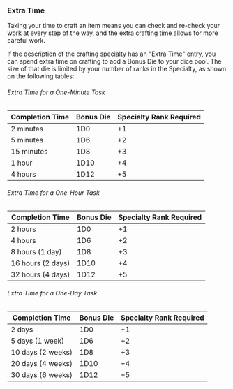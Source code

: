 ### Extra Time

Taking your time to craft an item means you can check and re-check your
work at every step of the way, and the extra crafting time allows for
more careful work.

If the description of the crafting specialty has an "Extra Time" entry,
you can spend extra time on crafting to add a Bonus Die to your dice
pool. The size of that die is limited by your number of ranks in the
Specialty, as shown on the following tables:

###### Extra Time for a One-Minute Task

| Completion Time | Bonus Die | Specialty Rank Required |
| --------------- | --------- | ----------------------- |
| 2 minutes       | 1D0       | \+1                     |
| 5 minutes       | 1D6       | \+2                     |
| 15 minutes      | 1D8       | \+3                     |
| 1 hour          | 1D10      | \+4                     |
| 4 hours         | 1D12      | \+5                     |

###### Extra Time for a One-Hour Task

| Completion Time   | Bonus Die | Specialty Rank Required |
| ----------------- | --------- | ----------------------- |
| 2 hours           | 1D0       | \+1                     |
| 4 hours           | 1D6       | \+2                     |
| 8 hours (1 day)   | 1D8       | \+3                     |
| 16 hours (2 days) | 1D10      | \+4                     |
| 32 hours (4 days) | 1D12      | \+5                     |

###### Extra Time for a One-Day Task

| Completion Time   | Bonus Die | Specialty Rank Required |
| ----------------- | --------- | ----------------------- |
| 2 days            | 1D0       | \+1                     |
| 5 days (1 week)   | 1D6       | \+2                     |
| 10 days (2 weeks) | 1D8       | \+3                     |
| 20 days (4 weeks) | 1D10      | \+4                     |
| 30 days (6 weeks) | 1D12      | \+5                     |

